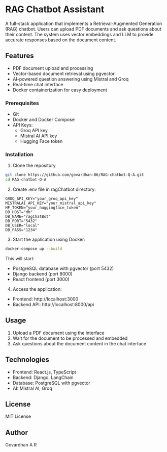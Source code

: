 # RAG Chatbot Assistant

A full-stack application that implements a Retrieval-Augmented Generation (RAG) chatbot. Users can upload PDF documents and ask questions about their content. The system uses vector embeddings and LLM to provide accurate responses based on the document content.

## Features

- PDF document upload and processing
- Vector-based document retrieval using pgvector
- AI-powered question answering using Mistral and Groq
- Real-time chat interface
- Docker containerization for easy deployment

### Prerequisites

- Git
- Docker and Docker Compose
- API Keys:
  - Groq API key
  - Mistral AI API key
  - Hugging Face token

### Installation

1. Clone the repository

```bash
git clone https://github.com/govardhan-06/RAG-chatbot-Q-A.git
cd RAG-chatbot-Q-A
```

2. Create .env file in ragChatbot directory:

```env
GROQ_API_KEY="your_groq_api_key"
MISTRALAI_API_KEY="your_mistral_api_key"
HF_TOKEN="your_huggingface_token"
DB_HOST="db"
DB_NAME="ragChatBot"
DB_PORT="5432"
DB_USER="local"
DB_PASS="1234"
```

3. Start the application using Docker:

```bash
docker-compose up --build
```

This will start:

- PostgreSQL database with pgvector (port 5432)
- Django backend (port 8000)
- React frontend (port 3000)

4. Access the application:

- Frontend: http://localhost:3000
- Backend API: http://localhost:8000/api

## Usage

1. Upload a PDF document using the interface
2. Wait for the document to be processed and embedded
3. Ask questions about the document content in the chat interface

## Technologies

- Frontend: React.js, TypeScript
- Backend: Django, LangChain
- Database: PostgreSQL with pgvector
- AI: Mistral AI, Groq

## License

MIT License

## Author

Govardhan A R
